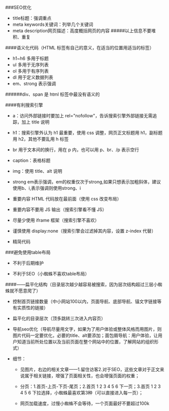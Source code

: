 ###SEO优化

* title标题：强调重点
* meta keywords关键词：列举几个关键词
* meta description网页描述：高度概括网页的内容
#####以上信息不要堆积、重复

####语义化代码（HTML 标签有自己的意义，在适当的位置用适当的标签）
   
  * h1~h6 多用于标题
  * ul 多用于无序列表
  * ol 多用于有序列表
  * dl 用于定义数据列表
  * em、strong 表示强调

######div、span 是 html 标签中最没有语义的


####有利搜索引擎

* a：访问外部链接时要加上 rel="nofollow"，告诉搜索引擎外部链接无需追踪，加上 title 说明
     
* h1：搜索引擎外认为 h1 最重要，使用 css 调整，网页正文标题用 h1，副标题用 h2，其他不要乱用 h 标签
     
* br 用于文本间的换行，用在 p 内，也可以用 p、br、/p 表示空行
     
* caption：表格标题
     
* img：使用 title、alt 说明
     
* strong em表示强调，em的权重仅次于strong,如果只想表示加粗斜体，建议使用b、i,表示强调则使用strong、i
     
* 重要内容 HTML 代码放在最前面（使用 css 改变布局）
     
* 重要内容不要用 JS 输出（搜索引擎看不懂 JS）
     
* 尽量少使用 iframe 框架（搜索引擎不喜欢）
     
* 谨慎使用 display:none（搜索引擎会过滤掉其内容，设置 z-index 代替）
     
* 精简代码



###避免使用table布局

* 不利于后期维护 
     
* 不利于SEO（小蜘蛛不喜欢table布局）
     
####——扁平化结构（目录层次越少越容易被搜索，因为层次结构超过三层小蜘蛛就不愿意爬了）

* 控制首页链接数量（中小网站100以内，页面导航、底部导航、锚文字链接等有实质性的链接）
     
* 扁平化的目录层次（顶多跳转三次进入内容页）
     
* 导航seo优化（导航尽量用文字，如果为了用户体验或整体风格而用图片，则图片代码一定要优化，必要的title、alt要添加；面包屑导航：用户体验，让用户知道当前所处位置以及当前页面在整个网站中的位置，了解网站的组织形式）
     
 * 细节：
     
   * 见图片，右边的相关文章——1.留住访客2.对于SEO，这些文章对于正文来说属于相关链接，增强了页面相关性，也会增强页面的权重；
          
   * 分页：1.首页-上页-下页-尾页；2.首页 1 2 3 4 5 6 下一页；3.首页 1 2 3 4 5 6 下拉选择，小蜘蛛最喜欢第3种（可以直接进入每一页）；
          
   * 网页加载速度，过慢小蜘蛛不会等待，一个页面最好不要超过100k

